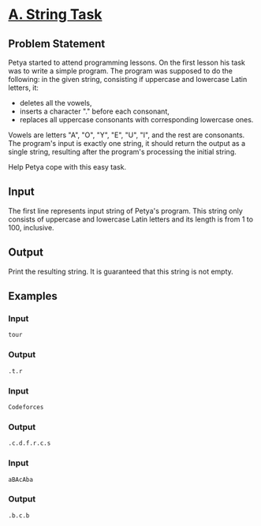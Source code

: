 # [A. String Task](https://codeforces.com/problemset/problem/118/A)

## Problem Statement

Petya started to attend programming lessons. On the first lesson his task was to write a simple program. The program was supposed to do the following: in the given string, consisting if uppercase and lowercase Latin letters, it:

* deletes all the vowels,
* inserts a character "." before each consonant,
* replaces all uppercase consonants with corresponding lowercase ones.

Vowels are letters "A", "O", "Y", "E", "U", "I", and the rest are consonants. The program's input is exactly one string, it should return the output as a single string, resulting after the program's processing the initial string.

Help Petya cope with this easy task.

## Input

The first line represents input string of Petya's program. This string only consists of uppercase and lowercase Latin letters and its length is from 1 to 100, inclusive.

## Output

Print the resulting string. It is guaranteed that this string is not empty.

## Examples

### Input
```
tour
```
### Output
```
.t.r
```
### Input
```
Codeforces
```
### Output
```
.c.d.f.r.c.s
```
### Input
```
aBAcAba
```
### Output
```
.b.c.b
```